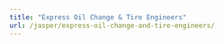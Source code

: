 ```yaml
---
title: "Express Oil Change & Tire Engineers"
url: /jasper/express-oil-change-and-tire-engineers/
---
```

